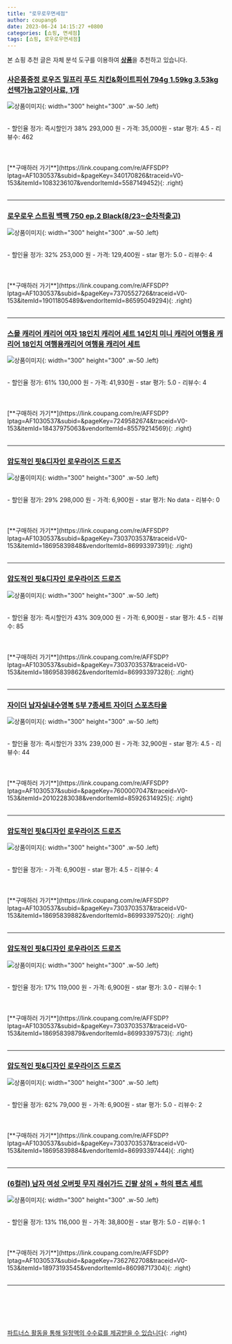 ```yaml
---
title: "로우로우면세점"
author: coupang6
date: 2023-06-24 14:15:27 +0800
categories: [쇼핑, 면세점]
tags: [쇼핑, 로우로우면세점]
---
```


본 쇼핑 추천 글은 자체 분석 도구를 이용하여 [**상품**](https://link.coupang.com/a/bao1ui)을 추천하고 있습니다.

### [사은품증정 로우즈 밀프리 푸드 치킨&화이트피쉬 794g 1.59kg 3.53kg 선택가능고양이사료, 1개](https://link.coupang.com/re/AFFSDP?lptag=AF1030537&subid=&pageKey=340170826&traceid=V0-153&itemId=1083236107&vendorItemId=5587149452)

![상품이미지](https://thumbnail10.coupangcdn.com/thumbnails/remote/230x230ex/image/vendor_inventory/06a7/dcaa7eab71fc7a61011615c3eedeb6999f09a76bacaffa4b9b0ae184a565.jpg){: width="300" height="300" .w-50 .left}


<br>
- 할인율 정가: 즉시할인가 38%  293,000   원
- 가격: 35,000원
- star 평가: 4.5
- 리뷰수: 462
<br>
<br>
<br>
<br>
[**구매하러 가기**](https://link.coupang.com/re/AFFSDP?lptag=AF1030537&subid=&pageKey=340170826&traceid=V0-153&itemId=1083236107&vendorItemId=5587149452){: .right}
<br>
<br>

---

### [로우로우 스트링 백팩 750 ep.2 Black(8/23~순차적출고)](https://link.coupang.com/re/AFFSDP?lptag=AF1030537&subid=&pageKey=7370552726&traceid=V0-153&itemId=19011805489&vendorItemId=86595049294)

![상품이미지](https://thumbnail10.coupangcdn.com/thumbnails/remote/230x230ex/image/vendor_inventory/c6d6/1092090a92181d6f3864b4e9a92fbd02569442b8aa08947dfa0305dcbc25.jpg){: width="300" height="300" .w-50 .left}


<br>
- 할인율 정가: 32%  253,000   원
- 가격: 129,400원
- star 평가: 5.0
- 리뷰수: 4
<br>
<br>
<br>
<br>
[**구매하러 가기**](https://link.coupang.com/re/AFFSDP?lptag=AF1030537&subid=&pageKey=7370552726&traceid=V0-153&itemId=19011805489&vendorItemId=86595049294){: .right}
<br>
<br>

---

### [스몰 캐리어 캐리어 여자 18인치 캐리어 세트 14인치 미니 캐리어 여행용 캐리어 18인치 여행용캐리어 여행용 캐리어 세트](https://link.coupang.com/re/AFFSDP?lptag=AF1030537&subid=&pageKey=7249582674&traceid=V0-153&itemId=18437975063&vendorItemId=85579214569)

![상품이미지](https://thumbnail7.coupangcdn.com/thumbnails/remote/230x230ex/image/vendor_inventory/249d/fe9df8764c227abf251a8625ff39dd9056b5686a859670b1d412355da102.png){: width="300" height="300" .w-50 .left}


<br>
- 할인율 정가: 61%  130,000   원
- 가격: 41,930원
- star 평가: 5.0
- 리뷰수: 4
<br>
<br>
<br>
<br>
[**구매하러 가기**](https://link.coupang.com/re/AFFSDP?lptag=AF1030537&subid=&pageKey=7249582674&traceid=V0-153&itemId=18437975063&vendorItemId=85579214569){: .right}
<br>
<br>

---

### [압도적인 핏&디자인 로우라이즈 드로즈](https://link.coupang.com/re/AFFSDP?lptag=AF1030537&subid=&pageKey=7303703537&traceid=V0-153&itemId=18695839848&vendorItemId=86993397391)

![상품이미지](https://thumbnail7.coupangcdn.com/thumbnails/remote/230x230ex/image/vendor_inventory/1229/b5f23e2c4fd159c0393cf5d6002f520a36e562523f43a8612975cf8ada40.jpg){: width="300" height="300" .w-50 .left}


<br>
- 할인율 정가: 29%  298,000   원
- 가격: 6,900원
- star 평가: No data
- 리뷰수: 0
<br>
<br>
<br>
<br>
[**구매하러 가기**](https://link.coupang.com/re/AFFSDP?lptag=AF1030537&subid=&pageKey=7303703537&traceid=V0-153&itemId=18695839848&vendorItemId=86993397391){: .right}
<br>
<br>

---

### [압도적인 핏&디자인 로우라이즈 드로즈](https://link.coupang.com/re/AFFSDP?lptag=AF1030537&subid=&pageKey=7303703537&traceid=V0-153&itemId=18695839862&vendorItemId=86993397328)

![상품이미지](https://thumbnail10.coupangcdn.com/thumbnails/remote/230x230ex/image/vendor_inventory/7770/9cb7e92958c3443efc66abfee89112c47dd599504fef87a93073806515de.jpg){: width="300" height="300" .w-50 .left}


<br>
- 할인율 정가: 즉시할인가 43%  309,000   원
- 가격: 6,900원
- star 평가: 4.5
- 리뷰수: 85
<br>
<br>
<br>
<br>
[**구매하러 가기**](https://link.coupang.com/re/AFFSDP?lptag=AF1030537&subid=&pageKey=7303703537&traceid=V0-153&itemId=18695839862&vendorItemId=86993397328){: .right}
<br>
<br>

---

### [자이더 남자실내수영복 5부 7종세트 자이더 스포츠타올](https://link.coupang.com/re/AFFSDP?lptag=AF1030537&subid=&pageKey=7600007047&traceid=V0-153&itemId=20102283038&vendorItemId=85926314925)

![상품이미지](https://thumbnail7.coupangcdn.com/thumbnails/remote/230x230ex/image/vendor_inventory/779b/84815a0a644c84e6cf6194594808c11332fac01d61283b5d4b298ef642d2.jpg){: width="300" height="300" .w-50 .left}


<br>
- 할인율 정가: 즉시할인가 33%  239,000   원
- 가격: 32,900원
- star 평가: 4.5
- 리뷰수: 44
<br>
<br>
<br>
<br>
[**구매하러 가기**](https://link.coupang.com/re/AFFSDP?lptag=AF1030537&subid=&pageKey=7600007047&traceid=V0-153&itemId=20102283038&vendorItemId=85926314925){: .right}
<br>
<br>

---

### [압도적인 핏&디자인 로우라이즈 드로즈](https://link.coupang.com/re/AFFSDP?lptag=AF1030537&subid=&pageKey=7303703537&traceid=V0-153&itemId=18695839882&vendorItemId=86993397520)

![상품이미지](https://thumbnail10.coupangcdn.com/thumbnails/remote/230x230ex/image/vendor_inventory/e823/6489119f2bd8829c0f840376addb8980b7809336d1f116808b979c0ad400.jpg){: width="300" height="300" .w-50 .left}


<br>
- 할인율 정가: 
- 가격: 6,900원
- star 평가: 4.5
- 리뷰수: 4
<br>
<br>
<br>
<br>
[**구매하러 가기**](https://link.coupang.com/re/AFFSDP?lptag=AF1030537&subid=&pageKey=7303703537&traceid=V0-153&itemId=18695839882&vendorItemId=86993397520){: .right}
<br>
<br>

---

### [압도적인 핏&디자인 로우라이즈 드로즈](https://link.coupang.com/re/AFFSDP?lptag=AF1030537&subid=&pageKey=7303703537&traceid=V0-153&itemId=18695839879&vendorItemId=86993397573)

![상품이미지](https://thumbnail10.coupangcdn.com/thumbnails/remote/230x230ex/image/vendor_inventory/18e6/2b87dca09f1429d61dcf4f429aaadaf9ea87bf404c21dbcb618ae48b6f92.jpg){: width="300" height="300" .w-50 .left}


<br>
- 할인율 정가: 17%  119,000   원
- 가격: 6,900원
- star 평가: 3.0
- 리뷰수: 1
<br>
<br>
<br>
<br>
[**구매하러 가기**](https://link.coupang.com/re/AFFSDP?lptag=AF1030537&subid=&pageKey=7303703537&traceid=V0-153&itemId=18695839879&vendorItemId=86993397573){: .right}
<br>
<br>

---

### [압도적인 핏&디자인 로우라이즈 드로즈](https://link.coupang.com/re/AFFSDP?lptag=AF1030537&subid=&pageKey=7303703537&traceid=V0-153&itemId=18695839884&vendorItemId=86993397444)

![상품이미지](https://thumbnail7.coupangcdn.com/thumbnails/remote/230x230ex/image/vendor_inventory/2840/33aea6381f82b2460cf8cc7be16d6606c9e372a3a92078775e2d4df35d3b.jpg){: width="300" height="300" .w-50 .left}


<br>
- 할인율 정가: 62%  79,000   원
- 가격: 6,900원
- star 평가: 5.0
- 리뷰수: 2
<br>
<br>
<br>
<br>
[**구매하러 가기**](https://link.coupang.com/re/AFFSDP?lptag=AF1030537&subid=&pageKey=7303703537&traceid=V0-153&itemId=18695839884&vendorItemId=86993397444){: .right}
<br>
<br>

---

### [(6컬러) 남자 여성 오버핏 무지 래쉬가드 긴팔 상의 + 하의 팬츠 세트](https://link.coupang.com/re/AFFSDP?lptag=AF1030537&subid=&pageKey=7362762708&traceid=V0-153&itemId=18973193545&vendorItemId=86098717304)

![상품이미지](https://thumbnail9.coupangcdn.com/thumbnails/remote/230x230ex/image/vendor_inventory/1f2c/9b3bd7d0144b651a1fb26259c2d74fb9ba3a0290e40f0e04def13676ac17.jpg){: width="300" height="300" .w-50 .left}


<br>
- 할인율 정가: 13%  116,000   원
- 가격: 38,800원
- star 평가: 5.0
- 리뷰수: 1
<br>
<br>
<br>
<br>
[**구매하러 가기**](https://link.coupang.com/re/AFFSDP?lptag=AF1030537&subid=&pageKey=7362762708&traceid=V0-153&itemId=18973193545&vendorItemId=86098717304){: .right}
<br>
<br>

---
<br><br><br><br><br> [파트너스 활동을 통해 일정액의 수수료를 제공받을 수 있습니다](https://link.coupang.com/a/bao1ui){: .right}